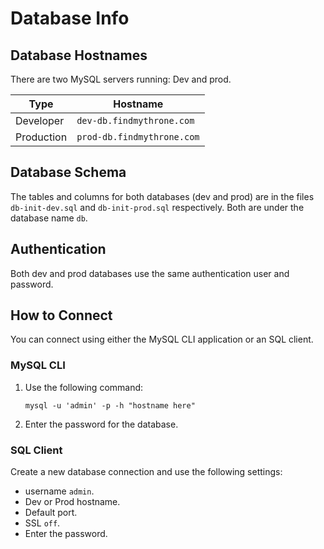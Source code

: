 # Database Info

## Database Hostnames

There are two MySQL servers running: Dev and prod.

|   Type    | Hostname                  |
|-----------|---------------------------|
|Developer  |`dev-db.findmythrone.com`  |
|Production |`prod-db.findmythrone.com` |

## Database Schema

The tables and columns for both databases (dev and prod) are in the files
`db-init-dev.sql` and `db-init-prod.sql` respectively. Both are under the database name `db`.

## Authentication

Both dev and prod databases use the same authentication user and password.

## How to Connect

You can connect using either the MySQL CLI application or an SQL client.

### MySQL CLI

1. Use the following command:

    ```shell
    mysql -u 'admin' -p -h "hostname here"
    ```

2. Enter the password for the database.

### SQL Client

Create a new database connection and use the following settings:

* username `admin`.
* Dev or Prod hostname.
* Default port.
* SSL `off`.
* Enter the password.
